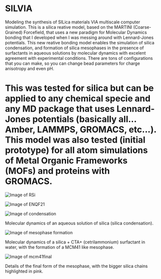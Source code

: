 # SILVIA
Modeling the synthesis of SILica materials VIA multiscale computer simulation.
This is a silica reative model, based on the MARTINI (Coarse-Grained) Forcefield, that uses a new paradigm for Molecular Dynamics bonding that I developed when I was messing around with Lennard-Jones potentials. This new reative bonding model enables the simulation of silica condensation, and formation of silica mesophases in the presence of surfactants in aqueous solutions by molecular dynamics with excelent agreement with experimental conditions. There are tons of configurations that you can make, so you can change bead parameters for charge anisotropy and even pH. 

# This was tested for silica but can be applied to any chemical specie and any MD package that uses Lennard-Jones potentials (basically all... Amber, LAMMPS, GROMACS, etc...). This model was also tested (initial prototype) for all atom simulations of Metal Organic Frameworks (MOFs) and proteins with GROMACS.

![Image of RSi](https://lh4.googleusercontent.com/H4cwNgtLouJMLTL3pf9gbUnOkOEbTYogVvDlNna7NLNJrFDNgWFmcrl5TTY9yl7UzhTujVcWuF6YeFlMOouSwSiUX8VM6NtlesSOeXI44HEQS_GfbjGPHQt1s-A5Bgi7lDYTzyCC)

![Image of ENQF21](https://drive.google.com/uc?export=view&id=1PUp9EQEsL0HEHHXFrScnyJlQdio3jnx9)



![Image of condensation](https://drive.google.com/uc?export=view&id=1aLPeQASgzSJtNs9f0Q2Bp7S65RxCkAHr)

Molecular dynamics of an aqueous solution of silica (silica condensation).



![Image of mesophase formation](https://drive.google.com/uc?export=view&id=1DM5H8HeRBwdosoSqQhJWL8vfn6tw5yIi)

Molecular dynamics of a silica + CTA+ (cetrilammonium) surfactant in water, with the formation of a MCM41 like mesophase.



![Image of mcm41final](https://drive.google.com/uc?export=view&id=1IMysLJ286d_ToRn_yZBKDOB5bsmxh4kw)

Details of the final form of the mesophase, with the bigger silica chains highlighted in pink.



